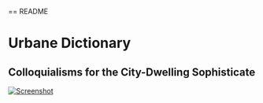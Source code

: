 == README

# Urbane Dictionary

## Colloquialisms for the City-Dwelling Sophisticate

[![Screenshot](http://s3.amazonaws.com/urbane-dictionary-production/terms/screenshot.jpeg)](http://www.urbane-dictionary.com)
